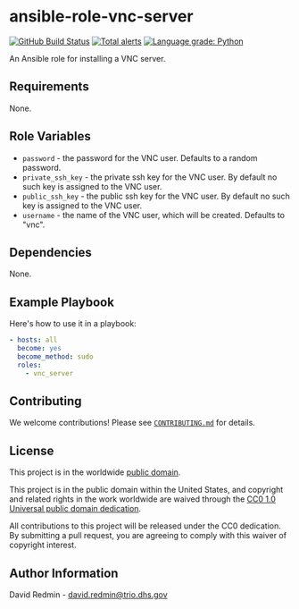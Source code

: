# ansible-role-vnc-server #

[![GitHub Build Status](https://github.com/cisagov/ansible-role-vnc-server/workflows/build/badge.svg)](https://github.com/cisagov/ansible-role-vnc-server/actions)
[![Total alerts](https://img.shields.io/lgtm/alerts/g/cisagov/ansible-role-vnc-server.svg?logo=lgtm&logoWidth=18)](https://lgtm.com/projects/g/cisagov/ansible-role-vnc-server/alerts/)
[![Language grade: Python](https://img.shields.io/lgtm/grade/python/g/cisagov/ansible-role-vnc-server.svg?logo=lgtm&logoWidth=18)](https://lgtm.com/projects/g/cisagov/ansible-role-vnc-server/context:python)

An Ansible role for installing a VNC server.

## Requirements ##

None.

## Role Variables ##

- `password` - the password for the VNC user.  Defaults to a random
  password.
- `private_ssh_key` - the private ssh key for the VNC user.  By
  default no such key is assigned to the VNC user.
- `public_ssh_key` - the public ssh key for the VNC user.  By default
  no such key is assigned to the VNC user.
- `username` - the name of the VNC user, which will be created.
  Defaults to "vnc".

## Dependencies ##

None.

## Example Playbook ##

Here's how to use it in a playbook:

```yaml
- hosts: all
  become: yes
  become_method: sudo
  roles:
    - vnc_server
```

## Contributing ##

We welcome contributions!  Please see [`CONTRIBUTING.md`](CONTRIBUTING.md) for
details.

## License ##

This project is in the worldwide [public domain](LICENSE).

This project is in the public domain within the United States, and
copyright and related rights in the work worldwide are waived through
the [CC0 1.0 Universal public domain
dedication](https://creativecommons.org/publicdomain/zero/1.0/).

All contributions to this project will be released under the CC0
dedication. By submitting a pull request, you are agreeing to comply
with this waiver of copyright interest.

## Author Information ##

David Redmin - <david.redmin@trio.dhs.gov>
